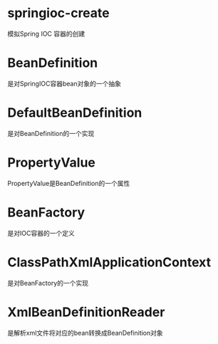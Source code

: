 # springioc-create
模拟Spring IOC 容器的创建
# BeanDefinition
是对SpringIOC容器bean对象的一个抽象
# DefaultBeanDefinition
是对BeanDefinition的一个实现
# PropertyValue 
PropertyValue是BeanDefinition的一个属性

# BeanFactory
是对IOC容器的一个定义
# ClassPathXmlApplicationContext
是对BeanFactory的一个实现
# XmlBeanDefinitionReader
是解析xml文件将对应的bean转换成BeanDefinition对象

